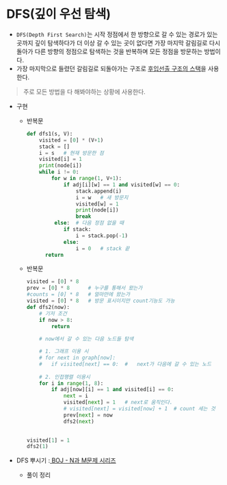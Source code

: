 # DFS(깊이 우선 탐색)

- `DFS(Depth First Search)`는 시작 정점에서 한 방향으로 갈 수 있는 경로가 있는 곳까지 깊이 탐색하다가 더 이상 갈 수 있는 곳이 없다면 가장 마지막 갈림길로 다시 돌아가 다른 방향의 정점으로 탐색하는 것을 반복하며 모든 정점을 방문하는 방법이다.
- 가장 마지막으로 들렸던 갈림길로 되돌아가는 구조로 <u>후입선출 구조의 [스택]()</u>을 사용한다.

> 주로 모든 방법을 다 해봐야하는 상황에 사용한다.



- 구현

  - 반복문

    ```python
    def dfs1(s, V):
        visited = [0] * (V+1)
        stack = []
        i = s	# 현재 방문한 점
        visited[i] = 1
        print(node[i])
        while i != 0:
            for w in range(1, V+1):
                if adj[i][w] == 1 and visited[w] == 0:
                    stack.append(i)
                    i = w	# 새 방문지
                    visited[w] = 1
                    print(node[i])
                    break
             else:	# 다음 정점 없을 때
                if stack:
                    i = stack.pop(-1)	
                else:
                    i = 0	# stack 끝
          return
    ```
  
  - 반복문
  
    ```python
    visited = [0] * 8
    prev = [0] * 8		# 누구를 통해서 왔는가
    #counts = [0] * 8	# 얼마만에 왔는가
    visited = [0] * 8	# 방문 표시이지만 count기능도 가능
    def dfs2(now):
        # 기저 조건
        if now > 8:
            return
        
        # now에서 갈 수 있는 다음 노드들 탐색
    
        # 1. 그래프 이용 시
        # for next in graph[now]:
        #	if visited[next] == 0:	#	next가 다음에 갈 수 있는 노드
        
        # 2. 인접행렬 이용시
        for i in range(1, 8):
            if adj[now][i] == 1 and visited[i] == 0:	
                next = i
                visited[next] = 1	# next로 움직인다.
                # visited[next] = visited[now] + 1	# count 세는 것
                prev[next] = now
                dfs2(next)         
      
    
    visited[1] = 1
    dfs2(1)
    ```
    
    



- DFS 뿌시기 :[ BOJ - N과 M문제 시리즈](https://www.acmicpc.net/problemset?search=N%EA%B3%BC+M)
  - 풀이 정리

